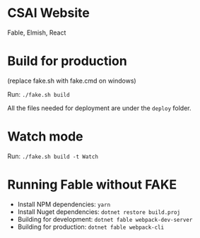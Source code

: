 # CSAI Website 

Fable, Elmish, React

# Build for production
(replace fake.sh with fake.cmd on windows)

Run: `./fake.sh build` 

All the files needed for deployment are under the `deploy` folder.

# Watch mode

Run: `./fake.sh build -t Watch`

# Running Fable without FAKE

- Install NPM dependencies: `yarn`
- Install Nuget dependencies: `dotnet restore build.proj`
- Building for development: `dotnet fable webpack-dev-server`
- Building for production: `dotnet fable webpack-cli`
